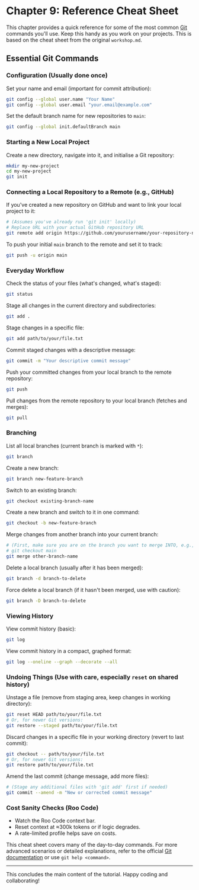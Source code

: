 # Chapter 9: Reference Cheat Sheet

This chapter provides a quick reference for some of the most common [Git](https://git-scm.com/) commands you'll use. Keep this handy as you work on your projects. This is based on the cheat sheet from the original `workshop.md`.

## Essential Git Commands

### Configuration (Usually done once)

Set your name and email (important for commit attribution):
```bash
git config --global user.name "Your Name"
git config --global user.email "your.email@example.com"
```

Set the default branch name for new repositories to `main`:
```bash
git config --global init.defaultBranch main
```

### Starting a New Local Project

Create a new directory, navigate into it, and initialise a Git repository:
```bash
mkdir my-new-project
cd my-new-project
git init
```

### Connecting a Local Repository to a Remote (e.g., GitHub)

If you've created a new repository on GitHub and want to link your local project to it:
```bash
# (Assumes you've already run 'git init' locally)
# Replace URL with your actual GitHub repository URL
git remote add origin https://github.com/yourusername/your-repository-name.git
```
To push your initial `main` branch to the remote and set it to track:
```bash
git push -u origin main
```

### Everyday Workflow

Check the status of your files (what's changed, what's staged):
```bash
git status
```

Stage all changes in the current directory and subdirectories:
```bash
git add .
```

Stage changes in a specific file:
```bash
git add path/to/your/file.txt
```

Commit staged changes with a descriptive message:
```bash
git commit -m "Your descriptive commit message"
```

Push your committed changes from your local branch to the remote repository:
```bash
git push
```

Pull changes from the remote repository to your local branch (fetches and merges):
```bash
git pull
```

### Branching

List all local branches (current branch is marked with `*`):
```bash
git branch
```

Create a new branch:
```bash
git branch new-feature-branch
```

Switch to an existing branch:
```bash
git checkout existing-branch-name
```

Create a new branch and switch to it in one command:
```bash
git checkout -b new-feature-branch
```

Merge changes from another branch into your current branch:
```bash
# (First, make sure you are on the branch you want to merge INTO, e.g., 'main')
# git checkout main
git merge other-branch-name
```

Delete a local branch (usually after it has been merged):
```bash
git branch -d branch-to-delete
```
Force delete a local branch (if it hasn't been merged, use with caution):
```bash
git branch -D branch-to-delete
```

### Viewing History

View commit history (basic):
```bash
git log
```

View commit history in a compact, graphed format:
```bash
git log --oneline --graph --decorate --all
```

### Undoing Things (Use with care, especially `reset` on shared history)

Unstage a file (remove from staging area, keep changes in working directory):
```bash
git reset HEAD path/to/your/file.txt
# Or, for newer Git versions:
git restore --staged path/to/your/file.txt
```

Discard changes in a specific file in your working directory (revert to last commit):
```bash
git checkout -- path/to/your/file.txt
# Or, for newer Git versions:
git restore path/to/your/file.txt
```

Amend the last commit (change message, add more files):
```bash
# (Stage any additional files with 'git add' first if needed)
git commit --amend -m "New or corrected commit message"
```
### Cost Sanity Checks (Roo Code)

- Watch the Roo Code context bar.
- Reset context at ≈300k tokens or if logic degrades.
- A rate-limited profile helps save on costs.

This cheat sheet covers many of the day-to-day commands. For more advanced scenarios or detailed explanations, refer to the official [Git documentation](https://git-scm.com/doc) or use `git help <command>`.

---

This concludes the main content of the tutorial. Happy coding and collaborating!